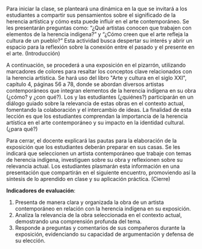 Para iniciar la clase, se planteará una dinámica en la que se invitará a los estudiantes a compartir sus pensamientos sobre el significado de la herencia artística y cómo esta puede influir en el arte contemporáneo. Se les presentarán preguntas como: “¿Qué artistas conocen que trabajen con elementos de la herencia indígena?” y “¿Cómo creen que el arte refleja la cultura de un pueblo?” Esta actividad busca despertar su interés y abrir un espacio para la reflexión sobre la conexión entre el pasado y el presente en el arte. (Introducción)

A continuación, se procederá a una exposición en el pizarrón, utilizando marcadores de colores para resaltar los conceptos clave relacionados con la herencia artística. Se hará uso del libro "Arte y cultura en el siglo XXI", capítulo 4, páginas 56 a 78, donde se abordan diversos artistas contemporáneos que integran elementos de la herencia indígena en su obra (¿cómo? y ¿con qué?). Los y las estudiantes (¿quiénes?) participarán en un diálogo guiado sobre la relevancia de estas obras en el contexto actual, fomentando la colaboración y el intercambio de ideas. La finalidad de esta lección es que los estudiantes comprendan la importancia de la herencia artística en el arte contemporáneo y su impacto en la identidad cultural. (¿para qué?)

Para cerrar, el docente explicará las pautas para la elaboración de la exposición que los estudiantes deberán preparar en sus casas. Se les indicará que seleccionen un artista contemporáneo que trabaje con temas de herencia indígena, investiguen sobre su obra y reflexionen sobre su relevancia actual. Los estudiantes plasmarán esta información en una presentación que compartirán en el siguiente encuentro, promoviendo así la síntesis de lo aprendido en clase y su aplicación práctica. (Cierre)

**Indicadores de evaluación**:

1. Presenta de manera clara y organizada la obra de un artista contemporáneo en relación con la herencia indígena en su exposición.
2. Analiza la relevancia de la obra seleccionada en el contexto actual, demostrando una comprensión profunda del tema.
3. Responde a preguntas y comentarios de sus compañeros durante la exposición, evidenciando su capacidad de argumentación y defensa de su elección.